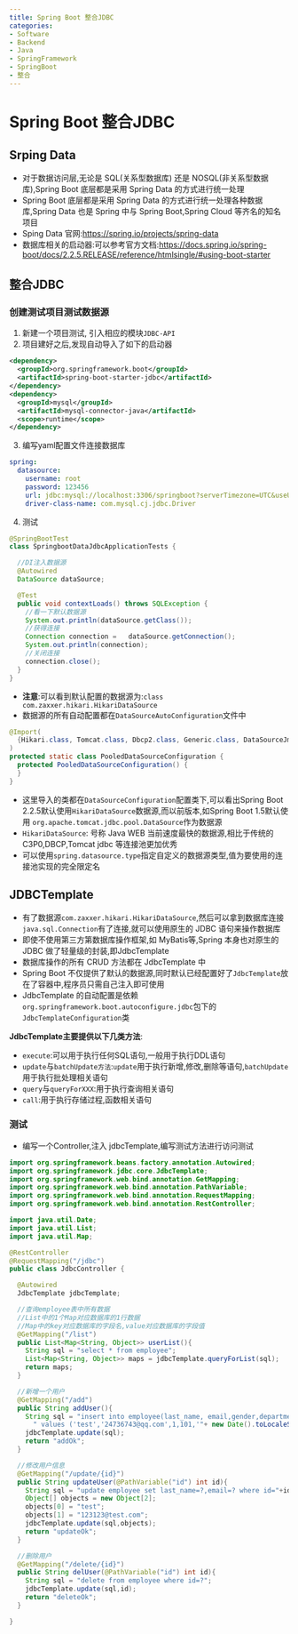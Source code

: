 ```yaml
---
title: Spring Boot 整合JDBC
categories:
- Software
- Backend
- Java
- SpringFramework
- SpringBoot
- 整合
---
```

# Spring Boot 整合JDBC

## Srping Data

- 对于数据访问层,无论是 SQL(关系型数据库) 还是 NOSQL(非关系型数据库),Spring Boot 底层都是采用 Spring Data 的方式进行统一处理
- Spring Boot 底层都是采用 Spring Data 的方式进行统一处理各种数据库,Spring Data 也是 Spring 中与 Spring Boot,Spring Cloud 等齐名的知名项目
- Sping Data 官网:https://spring.io/projects/spring-data
- 数据库相关的启动器:可以参考官方文档:https://docs.spring.io/spring-boot/docs/2.2.5.RELEASE/reference/htmlsingle/#using-boot-starter

## 整合JDBC

### 创建测试项目测试数据源

1. 新建一个项目测试, 引入相应的模块`JDBC-API`
2. 项目建好之后,发现自动导入了如下的启动器

```xml
<dependency>
  <groupId>org.springframework.boot</groupId>
  <artifactId>spring-boot-starter-jdbc</artifactId>
</dependency>
<dependency>
  <groupId>mysql</groupId>
  <artifactId>mysql-connector-java</artifactId>
  <scope>runtime</scope>
</dependency>
```

3. 编写yaml配置文件连接数据库

```yaml
spring:
  datasource:
    username: root
    password: 123456
    url: jdbc:mysql://localhost:3306/springboot?serverTimezone=UTC&useUnicode=true&characterEncoding=utf-8
    driver-class-name: com.mysql.cj.jdbc.Driver
```

4. 测试

```java
@SpringBootTest
class SpringbootDataJdbcApplicationTests {

  //DI注入数据源
  @Autowired
  DataSource dataSource;

  @Test
  public void contextLoads() throws SQLException {
    //看一下默认数据源
    System.out.println(dataSource.getClass());
    //获得连接
    Connection connection =   dataSource.getConnection();
    System.out.println(connection);
    //关闭连接
    connection.close();
  }
}
```

- **注意**:可以看到默认配置的数据源为:`class com.zaxxer.hikari.HikariDataSource`
- 数据源的所有自动配置都在`DataSourceAutoConfiguration`文件中

```java
@Import(
  {Hikari.class, Tomcat.class, Dbcp2.class, Generic.class, DataSourceJmxConfiguration.class}
)
protected static class PooledDataSourceConfiguration {
  protected PooledDataSourceConfiguration() {
  }
}
```

- 这里导入的类都在`DataSourceConfiguration`配置类下,可以看出Spring Boot 2.2.5默认使用`HikariDataSource`数据源,而以前版本,如Spring Boot 1.5默认使用 `org.apache.tomcat.jdbc.pool.DataSource`作为数据源
- `HikariDataSource`: 号称 Java WEB 当前速度最快的数据源,相比于传统的 C3P0,DBCP,Tomcat jdbc 等连接池更加优秀
- 可以使用`spring.datasource.type`指定自定义的数据源类型,值为要使用的连接池实现的完全限定名

## JDBCTemplate

- 有了数据源`com.zaxxer.hikari.HikariDataSource`,然后可以拿到数据库连接`java.sql.Connection`有了连接,就可以使用原生的 JDBC 语句来操作数据库
- 即使不使用第三方第数据库操作框架,如 MyBatis等,Spring 本身也对原生的JDBC 做了轻量级的封装,即JdbcTemplate
- 数据库操作的所有 CRUD 方法都在 JdbcTemplate 中
- Spring Boot 不仅提供了默认的数据源,同时默认已经配置好了`JdbcTemplate`放在了容器中,程序员只需自己注入即可使用
- JdbcTemplate 的自动配置是依赖`org.springframework.boot.autoconfigure.jdbc`包下的`JdbcTemplateConfiguration`类

**JdbcTemplate主要提供以下几类方法**:

- `execute`:可以用于执行任何SQL语句,一般用于执行DDL语句
- `update`与`batchUpdate方法`:`update`用于执行新增,修改,删除等语句,`batchUpdate`用于执行批处理相关语句
- `query`与`queryForXXX`:用于执行查询相关语句
- `call`:用于执行存储过程,函数相关语句

### 测试

- 编写一个Controller,注入 jdbcTemplate,编写测试方法进行访问测试

```java
import org.springframework.beans.factory.annotation.Autowired;
import org.springframework.jdbc.core.JdbcTemplate;
import org.springframework.web.bind.annotation.GetMapping;
import org.springframework.web.bind.annotation.PathVariable;
import org.springframework.web.bind.annotation.RequestMapping;
import org.springframework.web.bind.annotation.RestController;

import java.util.Date;
import java.util.List;
import java.util.Map;

@RestController
@RequestMapping("/jdbc")
public class JdbcController {

  @Autowired
  JdbcTemplate jdbcTemplate;

  //查询employee表中所有数据
  //List中的1个Map对应数据库的1行数据
  //Map中的key对应数据库的字段名,value对应数据库的字段值
  @GetMapping("/list")
  public List<Map<String, Object>> userList(){
    String sql = "select * from employee";
    List<Map<String, Object>> maps = jdbcTemplate.queryForList(sql);
    return maps;
  }

  //新增一个用户
  @GetMapping("/add")
  public String addUser(){
    String sql = "insert into employee(last_name, email,gender,department,birth)" +
      " values ('test','24736743@qq.com',1,101,'"+ new Date().toLocaleString() +"')";
    jdbcTemplate.update(sql);
    return "addOk";
  }

  //修改用户信息
  @GetMapping("/update/{id}")
  public String updateUser(@PathVariable("id") int id){
    String sql = "update employee set last_name=?,email=? where id="+id;
    Object[] objects = new Object[2];
    objects[0] = "test";
    objects[1] = "123123@test.com";
    jdbcTemplate.update(sql,objects);
    return "updateOk";
  }

  //删除用户
  @GetMapping("/delete/{id}")
  public String delUser(@PathVariable("id") int id){
    String sql = "delete from employee where id=?";
    jdbcTemplate.update(sql,id);
    return "deleteOk";
  }

}
```